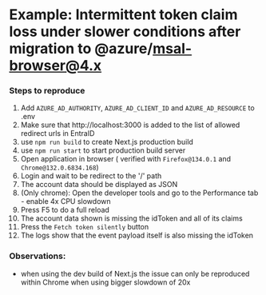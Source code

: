 
# Example: Intermittent token claim loss under slower conditions after migration to @azure/msal-browser@4.x


### Steps to reproduce

1. Add `AZURE_AD_AUTHORITY`, `AZURE_AD_CLIENT_ID` and `AZURE_AD_RESOURCE` to .env
2. Make sure that http://localhost:3000 is added to the list of allowed redirect urls in EntraID
3. use `npm run build` to create Next.js production build
4. use `npm run start` to start production build server
5. Open application in browser ( verified with `Firefox@134.0.1` and `Chrome@132.0.6834.168`)
6. Login and wait to be redirect to the '/' path 
7. The account data should be displayed as JSON
8. (Only chrome): Open the developer tools and go to the Performance tab - enable 4x CPU slowdown 
9. Press F5 to do a full reload
10. The account data shown is missing the idToken and all of its claims
11. Press the `Fetch token silently` button
12. The logs show that the event payload itself is also missing the idToken


### Observations:

- when using the dev build of Next.js the issue can only be reproduced within Chrome when using bigger slowdown of 20x